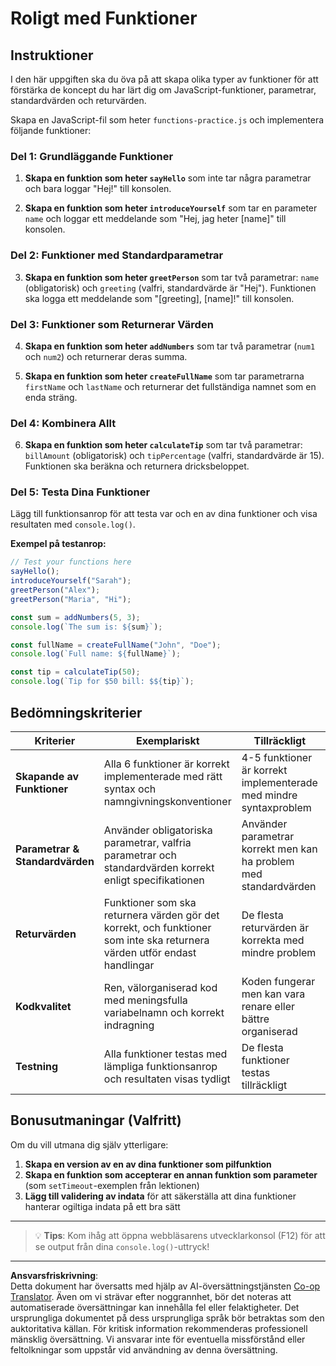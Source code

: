<!--
CO_OP_TRANSLATOR_METADATA:
{
  "original_hash": "8328f58f4593b4671656ff8f4b2edbd9",
  "translation_date": "2025-10-23T21:27:23+00:00",
  "source_file": "2-js-basics/2-functions-methods/assignment.md",
  "language_code": "sv"
}
-->
# Roligt med Funktioner

## Instruktioner

I den här uppgiften ska du öva på att skapa olika typer av funktioner för att förstärka de koncept du har lärt dig om JavaScript-funktioner, parametrar, standardvärden och returvärden.

Skapa en JavaScript-fil som heter `functions-practice.js` och implementera följande funktioner:

### Del 1: Grundläggande Funktioner
1. **Skapa en funktion som heter `sayHello`** som inte tar några parametrar och bara loggar "Hej!" till konsolen.

2. **Skapa en funktion som heter `introduceYourself`** som tar en parameter `name` och loggar ett meddelande som "Hej, jag heter [name]" till konsolen.

### Del 2: Funktioner med Standardparametrar
3. **Skapa en funktion som heter `greetPerson`** som tar två parametrar: `name` (obligatorisk) och `greeting` (valfri, standardvärde är "Hej"). Funktionen ska logga ett meddelande som "[greeting], [name]!" till konsolen.

### Del 3: Funktioner som Returnerar Värden
4. **Skapa en funktion som heter `addNumbers`** som tar två parametrar (`num1` och `num2`) och returnerar deras summa.

5. **Skapa en funktion som heter `createFullName`** som tar parametrarna `firstName` och `lastName` och returnerar det fullständiga namnet som en enda sträng.

### Del 4: Kombinera Allt
6. **Skapa en funktion som heter `calculateTip`** som tar två parametrar: `billAmount` (obligatorisk) och `tipPercentage` (valfri, standardvärde är 15). Funktionen ska beräkna och returnera dricksbeloppet.

### Del 5: Testa Dina Funktioner
Lägg till funktionsanrop för att testa var och en av dina funktioner och visa resultaten med `console.log()`.

**Exempel på testanrop:**
```javascript
// Test your functions here
sayHello();
introduceYourself("Sarah");
greetPerson("Alex");
greetPerson("Maria", "Hi");

const sum = addNumbers(5, 3);
console.log(`The sum is: ${sum}`);

const fullName = createFullName("John", "Doe");
console.log(`Full name: ${fullName}`);

const tip = calculateTip(50);
console.log(`Tip for $50 bill: $${tip}`);
```

## Bedömningskriterier

| Kriterier | Exemplariskt | Tillräckligt | Behöver Förbättras |
| --------- | ------------ | ------------ | ------------------ |
| **Skapande av Funktioner** | Alla 6 funktioner är korrekt implementerade med rätt syntax och namngivningskonventioner | 4-5 funktioner är korrekt implementerade med mindre syntaxproblem | 3 eller färre funktioner implementerade eller stora syntaxfel |
| **Parametrar & Standardvärden** | Använder obligatoriska parametrar, valfria parametrar och standardvärden korrekt enligt specifikationen | Använder parametrar korrekt men kan ha problem med standardvärden | Felaktig eller saknad parameterimplementering |
| **Returvärden** | Funktioner som ska returnera värden gör det korrekt, och funktioner som inte ska returnera värden utför endast handlingar | De flesta returvärden är korrekta med mindre problem | Betydande problem med returvärden |
| **Kodkvalitet** | Ren, välorganiserad kod med meningsfulla variabelnamn och korrekt indragning | Koden fungerar men kan vara renare eller bättre organiserad | Koden är svår att läsa eller dåligt strukturerad |
| **Testning** | Alla funktioner testas med lämpliga funktionsanrop och resultaten visas tydligt | De flesta funktioner testas tillräckligt | Begränsad eller felaktig testning av funktioner |

## Bonusutmaningar (Valfritt)

Om du vill utmana dig själv ytterligare:

1. **Skapa en version av en av dina funktioner som pilfunktion**
2. **Skapa en funktion som accepterar en annan funktion som parameter** (som `setTimeout`-exemplen från lektionen)
3. **Lägg till validering av indata** för att säkerställa att dina funktioner hanterar ogiltiga indata på ett bra sätt

---

> 💡 **Tips**: Kom ihåg att öppna webbläsarens utvecklarkonsol (F12) för att se output från dina `console.log()`-uttryck!

---

**Ansvarsfriskrivning**:  
Detta dokument har översatts med hjälp av AI-översättningstjänsten [Co-op Translator](https://github.com/Azure/co-op-translator). Även om vi strävar efter noggrannhet, bör det noteras att automatiserade översättningar kan innehålla fel eller felaktigheter. Det ursprungliga dokumentet på dess ursprungliga språk bör betraktas som den auktoritativa källan. För kritisk information rekommenderas professionell mänsklig översättning. Vi ansvarar inte för eventuella missförstånd eller feltolkningar som uppstår vid användning av denna översättning.